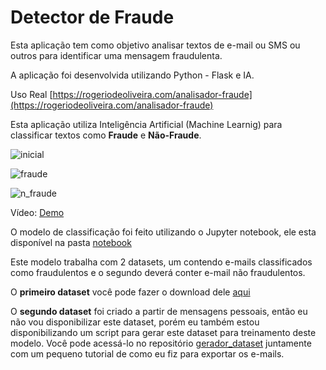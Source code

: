 
  

# Detector de Fraude

  


Esta aplicação tem como objetivo analisar textos de e-mail ou SMS ou outros para identificar uma mensagem fraudulenta.

A aplicação foi desenvolvida utilizando Python - Flask e IA.


Uso Real  [https://rogeriodeoliveira.com/analisador-fraude](https://rogeriodeoliveira.com/analisador-fraude) 

Esta aplicação utiliza Inteligência Artificial (Machine Learnig) para classificar textos como **Fraude** e **Não-Fraude**.

  

  

![inicial](https://github.com/rogeriodeoliveira/flask_api_ai_fraud/blob/master/tela_inicial.png)

  

  

![fraude](https://github.com/rogeriodeoliveira/flask_api_ai_fraud/blob/master/tela_fraude.png)

  

  

![n_fraude](https://github.com/rogeriodeoliveira/flask_api_ai_fraud/blob/master/tela_n_fraude.png)

  

  

Vídeo: [Demo](https://youtu.be/Qw4TNMLDzC0)

  

O modelo de classificação foi feito utilizando o Jupyter notebook, ele esta disponível na pasta [notebook](https://github.com/rogeriodeoliveira/detector_fraude/blob/master/notebook/Fraud_Detect.ipynb)

  

Este modelo trabalha com 2 datasets, um contendo e-mails classificados como fraudulentos e o segundo deverá conter e-mail não fraudulentos.

O **primeiro dataset** você pode fazer o download dele [aqui](https://github.com/rogeriodeoliveira/scrapy_fraudes_rnp/blob/master/dataset_fraudes.csv)

O **segundo dataset** foi criado a partir de mensagens pessoais, então eu não vou disponibilizar este dataset, porém eu também estou disponibilizando um script para gerar este dataset para treinamento deste modelo. Você pode acessá-lo no repositório [gerador_dataset](https://github.com/rogeriodeoliveira/gerador_dataset) juntamente com um pequeno tutorial de como eu fiz para exportar os e-mails.
